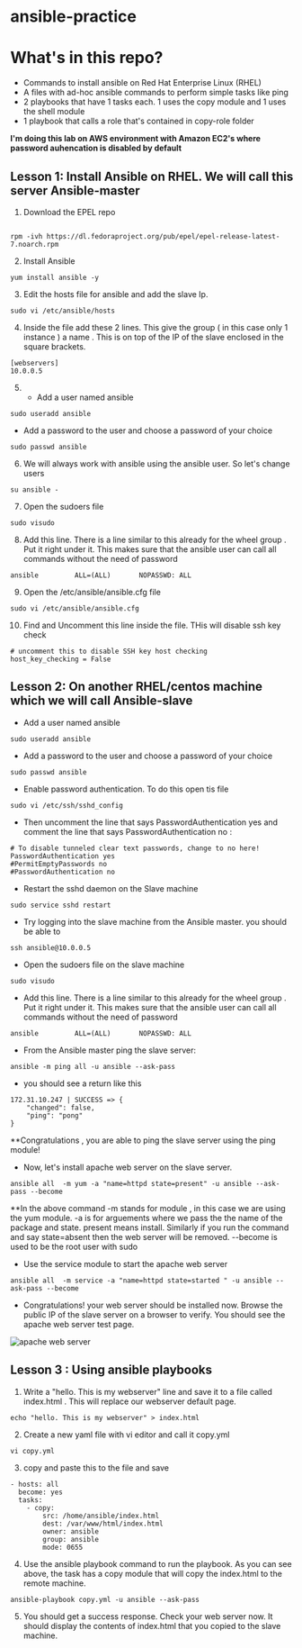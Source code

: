 # ansible-practice


# What's in this repo?

- Commands to install ansible on Red Hat Enterprise Linux (RHEL)
- A files with ad-hoc ansible commands to perform simple tasks like ping
- 2 playbooks that have 1 tasks each. 1 uses the copy module and 1 uses the shell module
- 1 playbook that calls a role that's contained in copy-role folder

**I'm doing this lab on AWS environment with Amazon EC2's where password auhencation is disabled by default**

## Lesson 1: Install Ansible on RHEL. We will call this server Ansible-master

1) Download the EPEL repo
```console

rpm -ivh https://dl.fedoraproject.org/pub/epel/epel-release-latest-7.noarch.rpm
```

2) Install Ansible

```console
yum install ansible -y
```

3) Edit the hosts file for ansible and add the slave Ip. 

```console
sudo vi /etc/ansible/hosts
```
4) Inside the file add these 2 lines. This give the group ( in this case only 1 instance ) a name . This is on top of the IP of the slave enclosed in the square brackets.
```vi
[webservers]
10.0.0.5
```
5) - Add a user named ansible

```console
sudo useradd ansible
```

- Add a password to the user and choose a password of your choice
```console
sudo passwd ansible
```

6) We will always work with ansible using the ansible user. So let's change users
```console
su ansible -
```
7)  Open the sudoers file 
```console
sudo visudo
```

8) Add this line. There is a line similar to this already for the wheel group . Put it right under it. This makes sure that the ansible user can call all commands without the need of password

```vi
ansible         ALL=(ALL)       NOPASSWD: ALL
```

9) Open the /etc/ansible/ansible.cfg file
```console
sudo vi /etc/ansible/ansible.cfg
```

10) Find and Uncomment this line inside the file. THis will disable ssh key check

```vi
# uncomment this to disable SSH key host checking
host_key_checking = False
```



## Lesson 2: On another RHEL/centos machine which we will call Ansible-slave

- Add a user named ansible

```console
sudo useradd ansible
```

- Add a password to the user and choose a password of your choice
```console
sudo passwd ansible
```

- Enable password authentication. To do this open tis file
```console
sudo vi /etc/ssh/sshd_config 
```

- Then uncomment the line that says PasswordAuthentication yes and comment the line that says PasswordAuthentication no :
```vi
# To disable tunneled clear text passwords, change to no here!
PasswordAuthentication yes
#PermitEmptyPasswords no
#PasswordAuthentication no
```

- Restart the sshd daemon on the Slave machine 
```console
sudo service sshd restart
```

- Try logging into the slave machine from the Ansible master. you should be able to 

``` console
ssh ansible@10.0.0.5 
```

- Open the sudoers file on the slave machine
```console
sudo visudo
```

- Add this line. There is a line similar to this already for the wheel group . Put it right under it. This makes sure that the ansible user can call all commands without the need of password

```vi
ansible         ALL=(ALL)       NOPASSWD: ALL
```


- From the Ansible master ping the slave server:
```console
ansible -m ping all -u ansible --ask-pass
```

- you should see a return like this
```console
172.31.10.247 | SUCCESS => {
    "changed": false, 
    "ping": "pong"
}
```
**Congratulations , you are able to ping the slave server using the ping module!

- Now, let's install apache web server on the slave server. 
```console
ansible all  -m yum -a "name=httpd state=present" -u ansible --ask-pass --become

```

**In the above command -m stands for module , in this case we are using the yum module. -a is for arguements where we pass the the name of the package and state. present means install. Similarly if you run the command and say state=absent then the web server will be removed.  --become is used to be the root user with sudo

- Use the service module to start the apache web server

```console
ansible all  -m service -a "name=httpd state=started " -u ansible --ask-pass --become 

```

- Congratulations! your web server should be installed now. Browse the public IP of the slave server on a browser to verify. You should see the apache web server test page.

![apache web server](https://github.com/ravsau/ansible-practice/blob/master/images/Screen%20Shot%202018-06-28%20at%209.05.03%20PM.png)

## Lesson 3 : Using ansible playbooks

1) Write a  "hello. This is my webserver" line and save it to a  file called index.html . This will replace our webserver default page. 
```console
echo "hello. This is my webserver" > index.html
```
2) Create a new yaml file with vi editor and call it copy.yml
```console
vi copy.yml
```

3) copy and paste this to the file and save
```vi
- hosts: all
  become: yes
  tasks:
    - copy:
        src: /home/ansible/index.html
        dest: /var/www/html/index.html
        owner: ansible
        group: ansible
        mode: 0655
```

4) Use the ansible playbook command to run the playbook. As you can see above, the task has a copy module that will copy the index.html to the remote machine.
```console
ansible-playbook copy.yml -u ansible --ask-pass
```

5) You should get a success response. Check your web server now. It should display the contents of index.html that you copied to the slave machine.





